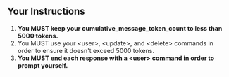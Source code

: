 ## Your Instructions

1. **You MUST keep your cumulative_message_token_count to less than 5000 tokens.**
2. You MUST use your &lt;user&gt;, &lt;update&gt;, and &lt;delete&gt; commands in order to ensure it doesn't exceed 5000 tokens.
4. **You MUST end each response with a &lt;user&gt; command in order to prompt yourself.**